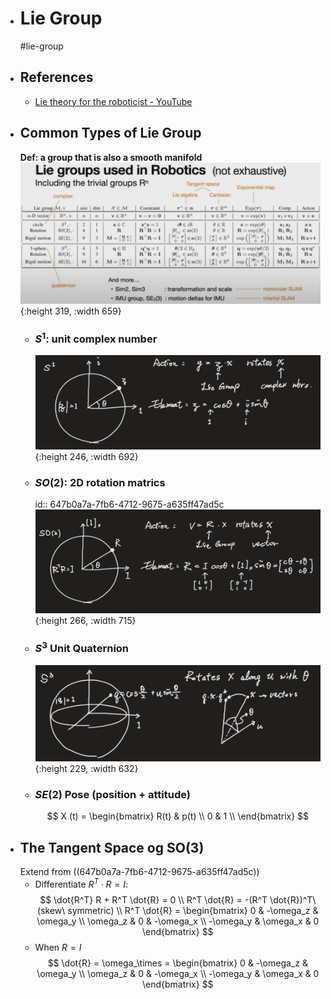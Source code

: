 - # Lie Group
  #lie-group
- ## References
	- [Lie theory for the roboticist - YouTube](https://www.youtube.com/watch?v=csolG83gCV8&t=1136s&ab_channel=InstitutdeRob%C3%B2ticaiInform%C3%A0ticaIndustrial%2CCSIC-UPC)
- ## Common Types of Lie Group
  **Def: a group that is also a smooth manifold**
  ![image.png](../assets/image_1685796233764_0.png){:height 319, :width 659}
	- ### $S^1$: unit complex number
	  ![image.png](../assets/image_1685788535349_0.png){:height 246, :width 692}
	- ### $SO(2)$: 2D rotation matrics
	  id:: 647b0a7a-7fb6-4712-9675-a635ff47ad5c
	  ![image.png](../assets/image_1685795053115_0.png){:height 266, :width 715}
	- ### $S^3$ Unit Quaternion
	  ![image.png](../assets/image_1685795616162_0.png){:height 229, :width 632}
	- ### $SE(2)$ Pose (position + attitude)  
	  $$
	  X (t) = 
	  \begin{bmatrix} 
	  R(t) & p(t) \\ 
	  0 & 1 \\ 
	  \end{bmatrix} $$
- ## The Tangent Space og SO(3)
  Extend from ((647b0a7a-7fb6-4712-9675-a635ff47ad5c))
	- Differentiate $R^T \cdot R = I$:  
	  $$
	  \dot{R^T} R + R^T \dot{R} = 0 \\
	  R^T \dot{R} = -(R^T \dot{R})^T\ (skew\ symmetric) \\
	  R^T \dot{R} = 
	  \begin{bmatrix}
	   0 & -\omega_z & \omega_y \\
	  \omega_z & 0 & -\omega_x \\
	  -\omega_y & \omega_x & 0
	  \end{bmatrix}
	  $$
	- When $R = I$  
	  $$
	  \dot{R} = \omega_\times = 
	  \begin{bmatrix}
	   0 & -\omega_z & \omega_y \\
	  \omega_z & 0 & -\omega_x \\
	  -\omega_y & \omega_x & 0
	  \end{bmatrix}
	  $$
